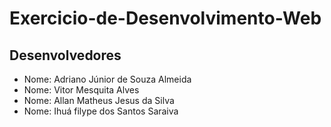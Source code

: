 # Exercicio-de-Desenvolvimento-Web

## Desenvolvedores
* Nome: Adriano Júnior de Souza Almeida 
* Nome: Vitor Mesquita Alves            
* Nome: Allan Matheus Jesus da Silva    
* Nome: Ihuá filype dos Santos Saraiva 
